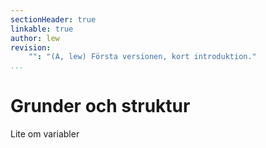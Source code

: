```yaml
---
sectionHeader: true
linkable: true
author: lew
revision:
    "": "(A, lew) Första versionen, kort introduktion."
...
```

Grunder och struktur
=======================

Lite om variabler
